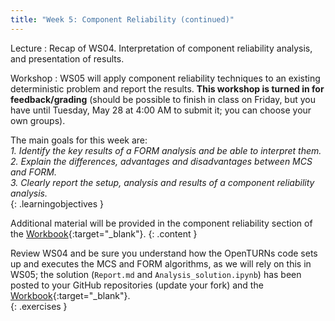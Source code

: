 ```yaml
---
title: "Week 5: Component Reliability (continued)"
---
```


Lecture
: Recap of WS04. Interpretation of component reliability analysis, and presentation of results.

Workshop
: WS05 will apply component reliability techniques to an existing deterministic problem and report the results. **This workshop is turned in for feedback/grading** (should be possible to finish in class on Friday, but you have until Tuesday, May 28 at 4:00 AM to submit it; you can choose your own groups).

<!-- Holidays
: None -->

The main goals for this week are:<br>
<i>1. Identify the key results of a FORM analysis and be able to interpret them.</i><br>
<i>2. Explain the differences, advantages and disadvantages between MCS and FORM.</i><br>
<i>3. Clearly report the setup, analysis and results of a component reliability analysis.</i><br>
{: .learningobjectives }

Additional material will be provided in the component reliability section of the [Workbook](https://teachbooks.github.io/HOS-workbook/intro.html){:target="_blank"}.
{: .content }

Review WS04 and be sure you understand how the OpenTURNs code sets up and executes the MCS and FORM algorithms, as we will rely on this in WS05; the solution (`Report.md` and `Analysis_solution.ipynb`) has been posted to your GitHub repositories (update your fork) and the [Workbook](https://teachbooks.github.io/HOS-workbook/intro.html){:target="_blank"}.<br>
{: .exercises }